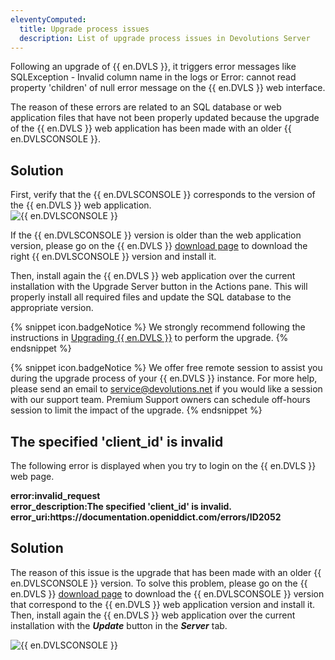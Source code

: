 ```yaml
---
eleventyComputed:
  title: Upgrade process issues
  description: List of upgrade process issues in Devolutions Server
---
```

Following an upgrade of {{ en.DVLS }}, it triggers error messages like SQLException - Invalid column name in the logs or Error: cannot read property 'children' of null error message on the {{ en.DVLS }} web interface.

The reason of these errors are related to an SQL database or web application files that have not been properly updated because the upgrade of the {{ en.DVLS }} web application has been made with an older {{ en.DVLSCONSOLE }}.

## Solution

First, verify that the {{ en.DVLSCONSOLE }} corresponds to the version of the {{ en.DVLS }} web application.  
![{{ en.DVLSCONSOLE }}](https://webdevolutions.azureedge.net/docs/en/kb/KB8004.png) 

If the {{ en.DVLSCONSOLE }} version is older than the web application version, please go on the {{ en.DVLS }} [download page](https://server.devolutions.net/home/download) to download the right {{ en.DVLSCONSOLE }} version and install it.

Then, install again the {{ en.DVLS }} web application over the current installation with the Upgrade Server button in the Actions pane. This will properly install all required files and update the SQL database to the appropriate version.

{% snippet icon.badgeNotice %}
We strongly recommend following the instructions in [Upgrading {{ en.DVLS }}](/server/installation/upgrade-server/) to perform the upgrade.
{% endsnippet %}

{% snippet icon.badgeNotice %}
We offer free remote session to assist you during the upgrade process of your {{ en.DVLS }} instance. For more help, please send an email to [service@devolutions.net](mailto:service@devolutions.net) if you would like a session with our support team. Premium Support owners can schedule off-hours session to limit the impact of the upgrade.
{% endsnippet %}

## The specified 'client_id' is invalid

The following error is displayed when you try to login on the {{ en.DVLS }} web page.  

**error:invalid_request**  
**error_description:The specified 'client_id' is invalid.**  
**error_uri:https<area>://documentation.openiddict.com/errors/ID2052**  

## Solution

The reason of this issue is the upgrade that has been made with an older {{ en.DVLSCONSOLE }} version. To solve this problem, please go on the {{ en.DVLS }} [download page](https://server.devolutions.net/home/download) to download the {{ en.DVLSCONSOLE }} version that correspond to the {{ en.DVLS }} web application version and install it. Then, install again the {{ en.DVLS }} web application over the current installation with the ***Update*** button in the ***Server*** tab.  

![{{ en.DVLSCONSOLE }}](https://webdevolutions.azureedge.net/docs/en/kb/KB8062.png)
